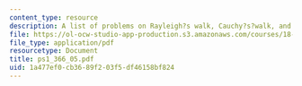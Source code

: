 ```yaml
---
content_type: resource
description: A list of problems on Rayleigh?s walk, Cauchy?s?walk, and Pearson?s?walk.
file: https://ol-ocw-studio-app-production.s3.amazonaws.com/courses/18-366-random-walks-and-diffusion-fall-2006/1a477ef0cb3689f203f5df46158bf824_ps1_366_05.pdf
file_type: application/pdf
resourcetype: Document
title: ps1_366_05.pdf
uid: 1a477ef0-cb36-89f2-03f5-df46158bf824
---
```


